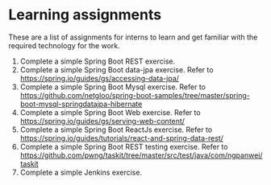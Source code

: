 # Learning assignments

These are a list of assignments for interns to learn and get familiar with the required technology for the work.

1. Complete a simple Spring Boot REST exercise.
2. Complete a simple Spring Boot data-jpa exercise. Refer to https://spring.io/guides/gs/accessing-data-jpa/
3. Complete a simple Spring Boot Mysql exercise. Refer to https://github.com/netgloo/spring-boot-samples/tree/master/spring-boot-mysql-springdatajpa-hibernate
4. Complete a simple Spring Boot Web exercise. Refer to https://spring.io/guides/gs/serving-web-content/
5. Complete a simple Spring Boot ReactJs exercise. Refer to https://spring.io/guides/tutorials/react-and-spring-data-rest/
6. Complete a simple Spring Boot REST testing exercise. Refer to https://github.com/pwng/taskit/tree/master/src/test/java/com/ngpanwei/taskit
7. Complete a simple Jenkins exercise. 


